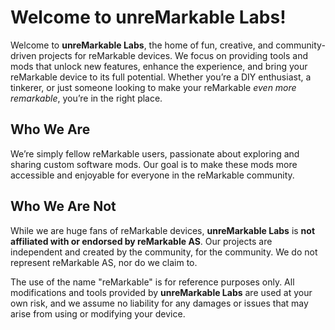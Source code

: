 # Welcome to unreMarkable Labs!

Welcome to **unreMarkable Labs**, the home of fun, creative, and community-driven projects for reMarkable devices.
We focus on providing tools and mods that unlock new features, enhance the experience, and bring your reMarkable 
device to its full potential. Whether you’re a DIY enthusiast, a tinkerer, or just someone looking to make your 
reMarkable *even more remarkable*, you’re in the right place.

## Who We Are

We’re simply fellow reMarkable users, passionate about exploring and sharing custom software mods. Our goal is to
make these mods more accessible and enjoyable for everyone in the reMarkable community.

## Who We Are Not

While we are huge fans of reMarkable devices, **unreMarkable Labs** is **not affiliated with or endorsed by 
reMarkable AS**. Our projects are independent and created by the community, for the community. We do not represent
reMarkable AS, nor do we claim to.

The use of the name "reMarkable" is for reference purposes only. All modifications and tools provided by
**unreMarkable Labs** are used at your own risk, and we assume no liability for any damages or issues that may 
arise from using or modifying your device.
